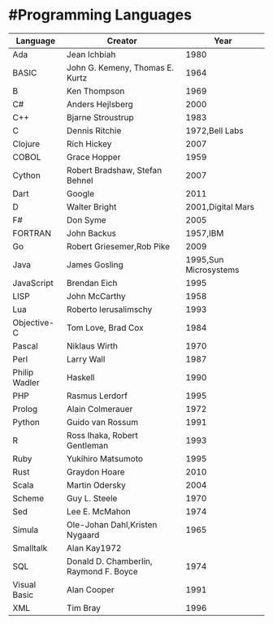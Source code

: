 #Programming Languages
================================


Language | Creator | Year 
-------- | --------|-----
Ada|Jean Ichbiah |1980
BASIC|	John G. Kemeny, Thomas E. Kurtz|1964
B|Ken Thompson|1969
C#|Anders Hejlsberg|2000
C++|Bjarne Stroustrup|1983
C|Dennis Ritchie|1972,Bell Labs
Clojure|Rich Hickey|2007
COBOL|Grace Hopper|1959
Cython|Robert Bradshaw, Stefan Behnel|2007
Dart |Google|2011
D|Walter Bright|2001,Digital Mars
F#|Don Syme|2005
FORTRAN|John Backus|1957,IBM
Go|Robert Griesemer,Rob Pike|2009
Java|James Gosling|1995,Sun Microsystems
JavaScript|Brendan Eich|1995
LISP|John McCarthy|1958
Lua|Roberto Ierusalimschy|1993
Objective-C|Tom Love, Brad Cox|1984
Pascal|Niklaus Wirth|1970
Perl|Larry Wall|1987
Philip Wadler|Haskell|1990
PHP|Rasmus Lerdorf|1995
Prolog|Alain Colmerauer|1972
Python|Guido van Rossum|1991
R|Ross Ihaka, Robert Gentleman|1993
Ruby|Yukihiro Matsumoto|1995
Rust|Graydon Hoare|2010
Scala|Martin Odersky|2004
Scheme|Guy L. Steele|1970
Sed|Lee E. McMahon|1974
Simula|Ole-Johan Dahl,Kristen Nygaard|1965
Smalltalk|Alan Kay1972
SQL|Donald D. Chamberlin, Raymond F. Boyce|1974
Visual Basic| Alan Cooper|1991
XML|Tim Bray|1996

